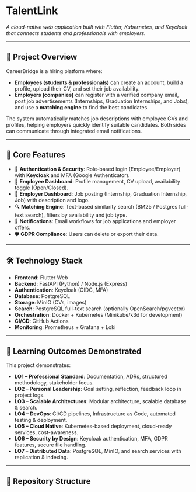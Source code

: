 # TalentLink  
*A cloud-native web application built with Flutter, Kubernetes, and Keycloak that connects students and professionals with employers.*

---

## 📌 Project Overview  
CareerBridge is a hiring platform where:  
- **Employees (students & professionals)** can create an account, build a profile, upload their CV, and set their job availability.  
- **Employers (companies)** can register with a verified company email, post job advertisements (Internships, Graduation Internships, and Jobs), and use a **matching engine** to find the best candidates.  

The system automatically matches job descriptions with employee CVs and profiles, helping employers quickly identify suitable candidates. Both sides can communicate through integrated email notifications.  

---

## 🚀 Core Features  
- 🔑 **Authentication & Security**: Role-based login (Employee/Employer) with **Keycloak** and MFA (Google Authenticator).  
- 👤 **Employee Dashboard**: Profile management, CV upload, availability toggle (Open/Closed).  
- 🏢 **Employer Dashboard**: Job posting (Internship, Graduation Internship, Job) with description and logo.  
- 🔍 **Matching Engine**: Text-based similarity search (BM25 / Postgres full-text search), filters by availability and job type.  
- 📧 **Notifications**: Email workflows for job applications and employer offers.  
- 🛡 **GDPR Compliance**: Users can delete or export their data.  

---

## 🛠️ Technology Stack  
- **Frontend**: Flutter Web  
- **Backend**: FastAPI (Python) / Node.js (Express)  
- **Authentication**: Keycloak (OIDC, MFA)  
- **Database**: PostgreSQL  
- **Storage**: MinIO (CVs, images)  
- **Search**: PostgreSQL full-text search (optionally OpenSearch/pgvector)  
- **Orchestration**: Docker + Kubernetes (Minikube/k3d for development)  
- **CI/CD**: GitHub Actions  
- **Monitoring**: Prometheus + Grafana + Loki  

---

## 🎯 Learning Outcomes Demonstrated  
This project demonstrates:  
- **LO1 – Professional Standard**: Documentation, ADRs, structured methodology, stakeholder focus.  
- **LO2 – Personal Leadership**: Goal setting, reflection, feedback loop in project logs.  
- **LO3 – Scalable Architectures**: Modular architecture, scalable database & search.  
- **LO4 – DevOps**: CI/CD pipelines, Infrastructure as Code, automated testing & deployment.  
- **LO5 – Cloud Native**: Kubernetes-based deployment, cloud-ready services, cost-awareness.  
- **LO6 – Security by Design**: Keycloak authentication, MFA, GDPR features, secure file handling.  
- **LO7 – Distributed Data**: PostgreSQL, MinIO, and search services with replication & indexing.  

---

## 📂 Repository Structure  
